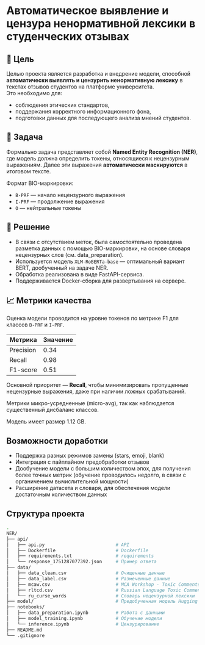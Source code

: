 # **Автоматическое выявление и цензура ненормативной лексики в студенческих отзывах**

## 📌 Цель

Целью проекта является разработка и внедрение модели, способной **автоматически выявлять и цензурить ненормативную лексику** в текстах отзывов студентов на платформе университета.  
Это необходимо для:
- соблюдения этических стандартов,
- поддержания корректного информационного фона,
- подготовки данных для последующего анализа мнений студентов.

## 🧩 Задача
Формально задача представляет собой **Named Entity Recognition (NER)**, где модель должна определить токены, относящиеся к нецензурным выражениям. Далее эти выражения **автоматически маскируются** в итоговом тексте.

Формат BIO-маркировки:
- `B-PRF` — начало нецензурного выражения
- `I-PRF` — продолжение выражения
- `O` — нейтральные токены

## 🔧 Решение

- В связи с отсутствием меток, была самостоятельно проведена разметка данных с помощью BIO-маркировки, на основе словаря нецензурных слов (см. data_preparation).
- Используется модель `XLM-RoBERTa-base` — оптимальный вариант BERT, дообученный на задаче NER.
- Обработка реализована в виде FastAPI-сервиса.
- Поддерживается Docker-сборка для развертывания на сервере.

## 📈 Метрики качества

Оценка модели проводится на уровне токенов по метрике F1 для классов `B-PRF` и `I-PRF`.

| Метрика     | Значение |
|-------------|----------|
| Precision   | 0.34     |
| Recall      | 0.98     |
| F1-score    | 0.51     |

Основной приоритет — **Recall**, чтобы минимизировать пропущенные нецензурные выражения, даже при наличии ложных срабатываний.

Метрики микро-усредненные (micro-avg), так как наблюдается существенный дисбаланс классов.

Модель имеет размер 1.12 GB.

## Возможности доработки
- Поддержка разных режимов замены (stars, emoji, blank)
- Интеграция с пайплайном предобработки отзывов
- Дообучение модели с большим количеством эпох, для получения более точных метрик (обучение проводилось недолго, в связи с органичением вычислительной мощности)
- Расширение датасета и словаря, для обеспечения модели достаточным количеством данных

## Структура проекта

```bash
.
NER/
├── api/
│   ├── api.py                          # API
│   ├── Dockerfile                      # Dockerfile
│   ├── requirements.txt                # requirements
│   └── response_1751287077392.json     # Пример ответа
├── data/
│   ├── data_clean.csv                  # Очищенные данные
│   ├── data_label.csv                  # Размеченные данные
│   ├── mcaw.csv                        # MCA Workshop - Toxic Comments Dataset
│   ├── rltcd.csv                       # Russian Language Toxic Comments Dataset
│   └── ru_curse_words                  # Словарь нецензурной лексики
├── model/                              # Предобученная модель Hugging Face         
├── notebooks/
│   ├── data_preparation.ipynb          # Работа с данными
│   ├── model_training.ipynb            # Обучение модели
│   └── inference.ipynb                 # Цензурирование
├── README.md
└── .gitignore
